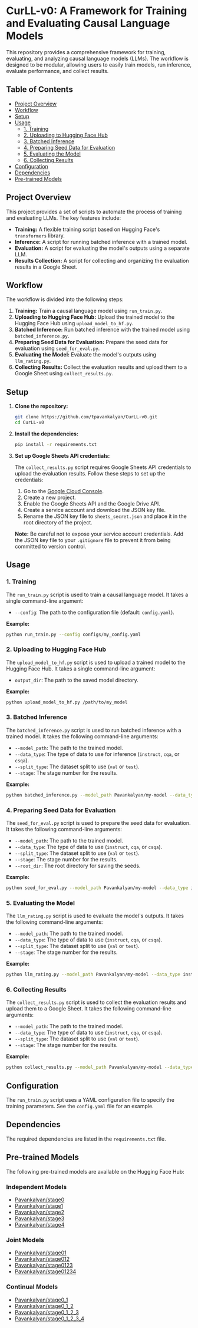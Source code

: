 # CurLL-v0: A Framework for Training and Evaluating Causal Language Models

This repository provides a comprehensive framework for training, evaluating, and analyzing causal language models (LLMs). The workflow is designed to be modular, allowing users to easily train models, run inference, evaluate performance, and collect results.

## Table of Contents

- [Project Overview](#project-overview)
- [Workflow](#workflow)
- [Setup](#setup)
- [Usage](#usage)
  - [1. Training](#1-training)
  - [2. Uploading to Hugging Face Hub](#2-uploading-to-hugging-face-hub)
  - [3. Batched Inference](#3-batched-inference)
  - [4. Preparing Seed Data for Evaluation](#4-preparing-seed-data-for-evaluation)
  - [5. Evaluating the Model](#5-evaluating-the-model)
  - [6. Collecting Results](#6-collecting-results)
- [Configuration](#configuration)
- [Dependencies](#dependencies)
- [Pre-trained Models](#pre-trained-models)

## Project Overview

This project provides a set of scripts to automate the process of training and evaluating LLMs. The key features include:

-   **Training:** A flexible training script based on Hugging Face's `transformers` library.
-   **Inference:** A script for running batched inference with a trained model.
-   **Evaluation:** A script for evaluating the model's outputs using a separate LLM.
-   **Results Collection:** A script for collecting and organizing the evaluation results in a Google Sheet.

## Workflow

The workflow is divided into the following steps:

1.  **Training:** Train a causal language model using `run_train.py`.
2.  **Uploading to Hugging Face Hub:** Upload the trained model to the Hugging Face Hub using `upload_model_to_hf.py`.
3.  **Batched Inference:** Run batched inference with the trained model using `batched_inference.py`.
4.  **Preparing Seed Data for Evaluation:** Prepare the seed data for evaluation using `seed_for_eval.py`.
5.  **Evaluating the Model:** Evaluate the model's outputs using `llm_rating.py`.
6.  **Collecting Results:** Collect the evaluation results and upload them to a Google Sheet using `collect_results.py`.

## Setup

1.  **Clone the repository:**

    ```bash
    git clone https://github.com/tpavankalyan/CurLL-v0.git
    cd CurLL-v0
    ```

2.  **Install the dependencies:**

    ```bash
    pip install -r requirements.txt
    ```

3.  **Set up Google Sheets API credentials:**

    The `collect_results.py` script requires Google Sheets API credentials to upload the evaluation results. Follow these steps to set up the credentials:

    1.  Go to the [Google Cloud Console](https://console.cloud.google.com/).
    2.  Create a new project.
    3.  Enable the Google Sheets API and the Google Drive API.
    4.  Create a service account and download the JSON key file.
    5.  Rename the JSON key file to `sheets_secret.json` and place it in the root directory of the project.

    **Note:** Be careful not to expose your service account credentials. Add the JSON key file to your `.gitignore` file to prevent it from being committed to version control.

## Usage

### 1. Training

The `run_train.py` script is used to train a causal language model. It takes a single command-line argument:

-   `--config`: The path to the configuration file (default: `config.yaml`).

**Example:**

```bash
python run_train.py --config configs/my_config.yaml
```

### 2. Uploading to Hugging Face Hub

The `upload_model_to_hf.py` script is used to upload a trained model to the Hugging Face Hub. It takes a single command-line argument:

-   `output_dir`: The path to the saved model directory.

**Example:**

```bash
python upload_model_to_hf.py /path/to/my_model
```

### 3. Batched Inference

The `batched_inference.py` script is used to run batched inference with a trained model. It takes the following command-line arguments:

-   `--model_path`: The path to the trained model.
-   `--data_type`: The type of data to use for inference (`instruct`, `cqa`, or `csqa`).
-   `--split_type`: The dataset split to use (`val` or `test`).
-   `--stage`: The stage number for the results.

**Example:**

```bash
python batched_inference.py --model_path Pavankalyan/my-model --data_type instruct --split_type val --stage 0
```

### 4. Preparing Seed Data for Evaluation

The `seed_for_eval.py` script is used to prepare the seed data for evaluation. It takes the following command-line arguments:

-   `--model_path`: The path to the trained model.
-   `--data_type`: The type of data to use (`instruct`, `cqa`, or `csqa`).
-   `--split_type`: The dataset split to use (`val` or `test`).
-   `--stage`: The stage number for the results.
-   `--root_dir`: The root directory for saving the seeds.

**Example:**

```bash
python seed_for_eval.py --model_path Pavankalyan/my-model --data_type instruct --split_type val --stage 0 --root_dir /path/to/seeds
```

### 5. Evaluating the Model

The `llm_rating.py` script is used to evaluate the model's outputs. It takes the following command-line arguments:

-   `--model_path`: The path to the trained model.
-   `--data_type`: The type of data to use (`instruct`, `cqa`, or `csqa`).
-   `--split_type`: The dataset split to use (`val` or `test`).
-   `--stage`: The stage number for the results.

**Example:**

```bash
python llm_rating.py --model_path Pavankalyan/my-model --data_type instruct --split_type val --stage 0
```

### 6. Collecting Results

The `collect_results.py` script is used to collect the evaluation results and upload them to a Google Sheet. It takes the following command-line arguments:

-   `--model_path`: The path to the trained model.
-   `--data_type`: The type of data to use (`instruct`, `cqa`, or `csqa`).
-   `--split_type`: The dataset split to use (`val` or `test`).
-   `--stage`: The stage number for the results.

**Example:**

```bash
python collect_results.py --model_path Pavankalyan/my-model --data_type instruct --split_type val --stage 0
```

## Configuration

The `run_train.py` script uses a YAML configuration file to specify the training parameters. See the `config.yaml` file for an example.

## Dependencies

The required dependencies are listed in the `requirements.txt` file.

## Pre-trained Models

The following pre-trained models are available on the Hugging Face Hub:

### Independent Models

-   [Pavankalyan/stage0](https://huggingface.co/Pavankalyan/stage0_training)
-   [Pavankalyan/stage1](https://huggingface.co/Pavankalyan/stage1_training)
-   [Pavankalyan/stage2](https://huggingface.co/Pavankalyan/stage2_training)
-   [Pavankalyan/stage3](https://huggingface.co/Pavankalyan/stage3_training)
-   [Pavankalyan/stage4](https://huggingface.co/Pavankalyan/stage4_training)

### Joint Models

-   [Pavankalyan/stage01](https://huggingface.co/Pavankalyan/stage01_training)
-   [Pavankalyan/stage012](https://huggingface.co/Pavankalyan/stage012_training)
-   [Pavankalyan/stage0123](https://huggingface.co/Pavankalyan/stage0123_training)
-   [Pavankalyan/stage01234](https://huggingface.co/Pavankalyan/stage01234_training)

### Continual Models

-   [Pavankalyan/stage0_1](https://huggingface.co/Pavankalyan/stage0_1)
-   [Pavankalyan/stage0_1_2](https://huggingface.co/Pavankalyan/stage0_1_2)
-   [Pavankalyan/stage0_1_2_3](https://huggingface.co/Pavankalyan/stage0_1_2_3)
-   [Pavankalyan/stage0_1_2_3_4](https://huggingface.co/Pavankalyan/stage0_1_2_3_4)
